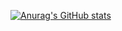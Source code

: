 [![Anurag's GitHub stats](https://github-readme-stats.vercel.app/api?username=chengafei)](https://github.com/anuraghazra/github-readme-stats)
